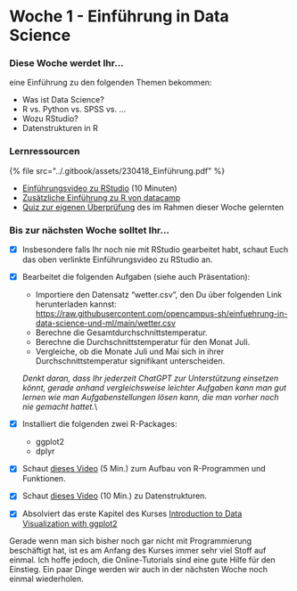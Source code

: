 # Woche 1 - Einführung in Data Science

### Diese Woche werdet Ihr...

eine Einführung zu den folgenden Themen bekommen:

* Was ist Data Science?&#x20;
* R vs. Python vs. SPSS vs. ...
* Wozu RStudio?
* Datenstrukturen in R

### Lernressourcen

{% file src="../.gitbook/assets/230418_Einführung.pdf" %}

* [Einführungsvideo zu RStudio](https://www.youtube.com/watch?v=tyvEHQszZJs) (10 Minuten)
* [Zusätzliche Einführung zu R von datacamp](https://www.datacamp.com/courses/free-introduction-to-r)
* [Quiz zur eigenen Überprüfung](https://forms.office.com/Pages/ResponsePage.aspx?id=o8B0DUIn4UCcYfg2EvvW945sLsRCRj5HsCC5DsYMVPZUNktUU0NRWUFNR1kzS0RDTjVUVVhPTEZZNC4u) des im Rahmen dieser Woche gelernten

### Bis zur nächsten Woche solltet Ihr...

* [x] Insbesondere falls Ihr noch nie mit RStudio gearbeitet habt, schaut Euch das oben verlinkte Einführungsvideo zu RStudio an.
*   [x] Bearbeitet die folgenden Aufgaben (siehe auch Präsentation):

    * Importiere den Datensatz “wetter.csv”, den Du über folgenden Link herunterladen kannst:\
      https://raw.githubusercontent.com/opencampus-sh/einfuehrung-in-data-science-und-ml/main/wetter.csv
    * Berechne die Gesamtdurchschnittstemperatur.
    * Berechne die Durchschnittstemperatur für den Monat Juli.
    * Vergleiche, ob die Monate Juli und Mai sich in ihrer Durchschnittstemperatur signifikant unterscheiden.

    _Denkt daran, dass Ihr jederzeit ChatGPT zur Unterstützung einsetzen könnt, gerade anhand vergleichsweise leichter Aufgaben kann man gut lernen wie man Aufgabenstellungen lösen kann, die man vorher noch nie gemacht hattet._\

* [x] Installiert die folgenden zwei R-Packages:
  * ggplot2
  * dplyr
* [x] Schaut [dieses Video](https://vimeo.com/819406301?share=copy) (5 Min.) zum Aufbau von R-Programmen und Funktionen.
* [x] Schaut [dieses Video](https://vimeo.com/819428195?share=copy) (10 Min.) zu Datenstrukturen.
* [x] Absolviert das erste Kapitel des Kurses [Introduction to Data Visualization with ggplot2](https://campus.datacamp.com/courses/data-visualization-with-ggplot2-1)

Gerade wenn man sich bisher noch gar nicht mit Programmierung beschäftigt hat, ist es am Anfang des Kurses immer sehr viel Stoff auf einmal. Ich hoffe jedoch, die Online-Tutorials sind eine gute Hilfe für den Einstieg. Ein paar Dinge werden wir auch in der nächsten Woche noch einmal wiederholen.
